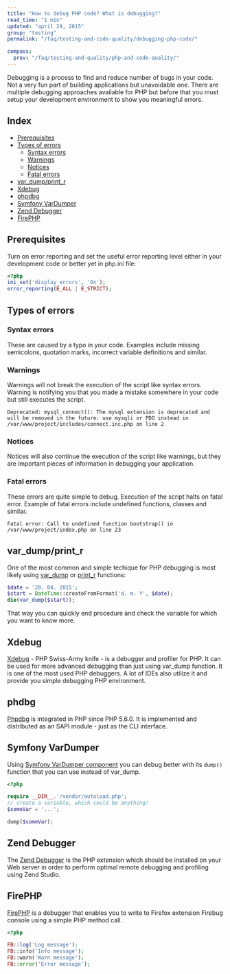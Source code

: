 ```yaml
---
title: "How to debug PHP code? What is debugging?"
read_time: "1 min"
updated: "april 29, 2015"
group: "testing"
permalink: "/faq/testing-and-code-quality/debugging-php-code/"

compass:
  prev: "/faq/testing-and-quality/php-and-code-quality/"
---
```


Debugging is a process to find and reduce number of bugs in your code. Not a very fun part of building applications but unavoidable one. There are multiple debugging approaches available for PHP but before that you must setup your development environment to show you meaningful errors.

## Index

* [Prerequisites](#prerequisites)
* [Types of errors](#types-of-errors)
  * [Syntax errors](#syntax-errors)
  * [Warnings](#warnings)
  * [Notices](#notices)
  * [Fatal errors](#fatal-errors)
* [var_dump/print_r](#var_dump/print_r)
* [Xdebug](#xdebug)
* [phpdbg](#phpdbg)
* [Symfony VarDumper](#symfony-vardumper)
* [Zend Debugger](#zend-debugger)
* [FirePHP](#firephp)

## Prerequisites

Turn on error reporting and set the useful error reporting level either in your development code or better yet in php.ini file:

```php
<?php
ini_set('display_errors', 'On');
error_reporting(E_ALL | E_STRICT);
```

## Types of errors

### Syntax errors

These are caused by a typo in your code. Examples include missing semicolons, quotation marks, incorrect variable definitions and similar.

### Warnings

Warnings will not break the execution of the script like syntax errors. Warning is notifying you that you made a mistake somewhere in your code but still executes the script.

```
Deprecated: mysql_connect(): The mysql extension is deprecated and will be removed in the future: use mysqli or PDO instead in /var/www/project/includes/connect.inc.php on line 2
```

### Notices

Notices will also continue the execution of the script like warnings, but they are important pieces of information in debugging your application.

### Fatal errors

These errors are quite simple to debug. Execution of the script halts on fatal error. Example of fatal errors include undefined functions, classes and similar.

```
Fatal error: Call to undefined function bootstrap() in /var/www/project/index.php on line 23
```

## var_dump/print_r

One of the most common and simple techique for PHP debugging is most likely using [var_dump][vardump] or [print_r][printr] functions:

```php
$date = '28. 04. 2015';
$start = DateTime::createFromFormat('d. m. Y', $date);
die(var_dump($start));
```

That way you can quickly end procedure and check the variable for which you want to know more.

## Xdebug

[Xdebug][xdebug] - PHP Swiss-Army knife - is a debugger and profiler for PHP. It can be used for more advanced debugging than just using var_dump function. It is one of the most used PHP debuggers. A lot of IDEs also utilize it and provide you simple debugging PHP environment.

## phdbg

[Phpdbg][phpdbg] is integrated in PHP since PHP 5.6.0. It is implemented and distributed as an SAPI module - just as the CLI interface.

## Symfony VarDumper

Using [Symfony VarDumper component][symfony-var-dumper] you can debug better with its `dump()` function that you can use instead of var_dump.

```php
<?php

require __DIR__.'/vendor/autoload.php';
// create a variable, which could be anything!
$someVar = '...';

dump($someVar);
```

## Zend Debugger

The [Zend Debugger][zend-debugger] is the PHP extension which should be installed on your Web server in order to perform optimal remote debugging and profiling using Zend Studio.

## FirePHP

[FirePHP][firephp] is a debugger that enables you to write to Firefox extension Firebug console using a simple PHP method call.

```php
<?php

FB::log('Log message');
FB::info('Info message');
FB::warn('Warn message');
FB::error('Error message');
```

[vardump]: http://php.net/var_dump
[printr]: http://php.net/print_r
[xdebug]: http://xdebug.org/
[phpdbg]: http://phpdbg.com/
[symfony-var-dumper]: http://symfony.com/components/VarDumper
[zend-debugger]: https://www.zend.com/topics/Zend-Debugger-Installation-Guide.pdf
[firephp]: http://www.firephp.org/
